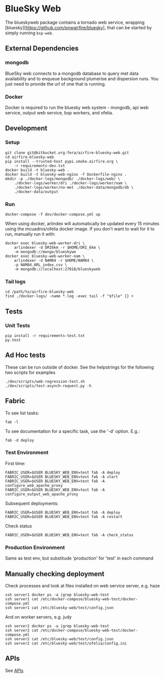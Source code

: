 # BlueSky Web

The blueskyweb package contains a tornado web service, wrapping
[bluesky][https://github.com/pnwairfire/bluesky],
that can be started by simply running ```bsp-web```.






## External Dependencies

### mongodb

BlueSky web connects to a mongodb database to query met data availability
and to enqueue background plumerise and dispersion runs.
You just need to provide the url of one that is running.

### Docker

Docker is required to run the bluesky web system - mongodb,
api web service, output web service, bsp workers, and ofelia.





## Development

### Setup

    git clone git@bitbucket.org:fera/airfire-bluesky-web.git
    cd airfire-bluesky-web
    pip install --trusted-host pypi.smoke.airfire.org \
        -r requirements-dev.txt
    docker build -t bluesky-web .
    docker build -t bluesky-web-nginx -f Dockerfile-nginx .
    mkdir -p ./docker-logs/mongodb/ ./docker-logs/web/ \
        ./docker-logs/worker/dri ./docker-logs/worker/nam \
        ./docker-logs/worker/no-met ./docker-data/mongodb/db \
        ./docker-data/output

### Run

    docker-compose -f dev/docker-compose.yml up

When using docker, arlindex will automatically be updated every
15 minutes using the mcuadros/ofelia docker image.
If you don't want to wait for it to run, manually run it with:

    docker exec bluesky-web-worker-dri \
        arlindexer -d DRI6km -r $HOME/DRI_6km \
        -m mongodb://mongo/blueskywe
    docker exec bluesky-web-worker-nam \
        arlindexer -d NAM84 -r $HOME/NAM84 \
        -p NAM84_ARL_index.csv \
        -m mongodb://localhost:27018/blueskyweb

### Tail logs

    cd /path/to/airfire-bluesky-web
    find ./docker-logs/ -name *.log -exec tail -f "$file" {} +





## Tests

### Unit Tests

    pip install -r requirements-test.txt
    py.test

## Ad Hoc tests

These can be run outside of docker. See the helpstrings for
the following two scripts for examples

    ./dev/scripts/web-regression-test.sh
    ./dev/scripts/test-asynch-request.py -h





## Fabric

To see list tasks:

    fab -l

To see documentation for a specific task, use the '-d' option. E.g.:

    fab -d deploy

### Test Environment

First time:

    FABRIC_USER=$USER BLUESKY_WEB_ENV=test fab -A deploy
    FABRIC_USER=$USER BLUESKY_WEB_ENV=test fab -A start
    FABRIC_USER=$USER BLUESKY_WEB_ENV=test fab -A configure_web_apache_proxy
    FABRIC_USER=$USER BLUESKY_WEB_ENV=test fab -A configure_output_web_apache_proxy

Subsequent deployments:

    FABRIC_USER=$USER BLUESKY_WEB_ENV=test fab -A deploy
    FABRIC_USER=$USER BLUESKY_WEB_ENV=test fab -A restart

Check status

    FABRIC_USER=$USER BLUESKY_WEB_ENV=test fab -A check_status

### Production Environment

Same as test env, but substitude 'production' for 'test' in each
command




## Manually checking deployment

Check processes and look at files installed on web service server,
e.g. haze

    ssh server1 docker ps -a |grep bluesky-web-test
    ssh server1 cat /etc/docker-compose/bluesky-web-test/docker-compose.yml
    ssh server1 cat /etc/bluesky-web/test/config.json

And on worker servers, e.g. judy

    ssh server2 docker ps -a |grep bluesky-web-test
    ssh server2 cat /etc/docker-compose/bluesky-web-test/docker-compose.yml
    ssh server2 cat /etc/bluesky-web/test/config.json
    ssh server2 cat /etc/bluesky-web/test/ofelia/config.ini




## APIs

See [APIs](doc/API.md)
